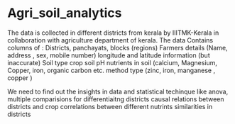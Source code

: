 # Agri_soil_analytics
The data is collected in different districts from kerala by IIITMK-Kerala in collaboration with agriculture department of kerala.
The data Contains columns of :
 Districts, panchayats, blocks (regions)
 Farmers details (Name, address , sex, mobile number)
 longitude and latitude information (but inaccurate)
 Soil type
 crop
 soil pH
 nutrients in soil (calcium, Magnesium, Copper, iron, organic carbon etc.
 method type (zinc, iron, manganese , copper )
 
 We need to find out the insights in data and statistical techinque like anova, multiple comparisions for differentiaitng districts
 causal relations between districts and crop
 correlations between different nutrints
 similarities in districts
 
